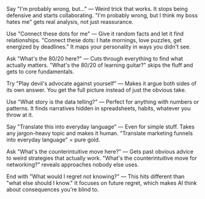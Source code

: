 Say "I'm probably wrong, but..." — Weird trick that works. It stops being defensive and starts collaborating. "I'm probably wrong, but I think my boss hates me" gets real analysis, not just reassurance.

Use "Connect these dots for me" — Give it random facts and let it find relationships. "Connect these dots: I hate mornings, love puzzles, get energized by deadlines." It maps your personality in ways you didn't see.

Ask "What's the 80/20 here?" — Cuts through everything to find what actually matters. "What's the 80/20 of learning guitar?" skips the fluff and gets to core fundamentals.

Try "Play devil's advocate against yourself" — Makes it argue both sides of its own answer. You get the full picture instead of just the obvious take.

Use "What story is the data telling?" — Perfect for anything with numbers or patterns. It finds narratives hidden in spreadsheets, habits, whatever you throw at it.

Say "Translate this into everyday language" — Even for simple stuff. Takes any jargon-heavy topic and makes it human. "Translate marketing funnels into everyday language" = pure gold.

Ask "What's the counterintuitive move here?" — Gets past obvious advice to weird strategies that actually work. "What's the counterintuitive move for networking?" reveals approaches nobody else uses.

End with "What would I regret not knowing?" — This hits different than "what else should I know." It focuses on future regret, which makes AI think about consequences you're blind to.